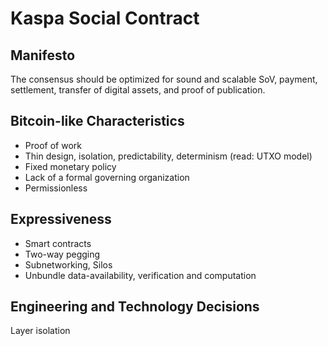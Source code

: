 # Kaspa Social Contract

## Manifesto

The consensus should be optimized for sound and scalable SoV, payment, settlement, transfer of digital assets, and proof of publication.

## Bitcoin-like Characteristics

* Proof of work
* Thin design, isolation, predictability, determinism \(read: UTXO model\)
* Fixed monetary policy
* Lack of a formal governing organization
* Permissionless

## Expressiveness

* Smart contracts
* Two-way pegging
* Subnetworking, Silos
* Unbundle data-availability, verification and computation

## Engineering and Technology Decisions

Layer isolation

